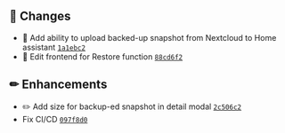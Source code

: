 ## 🔨 Changes

- :hammer: Add ability to upload backed-up snapshot from Nextcloud to Home assistant  [`1a1ebc2`](https://github.com/Sebclem/hassio-nextcloud-backup/commit/1a1ebc252bcc4698ef639dfc9002148a60b0f66a)
- :hammer: Edit frontend for Restore function [`88cd6f2`](https://github.com/Sebclem/hassio-nextcloud-backup/commit/88cd6f2c4598f45635acc6b86f29207593e43d28)

## ✏ Enhancements

- :pencil2: Add size for backup-ed snapshot in detail modal [`2c506c2`](https://github.com/Sebclem/hassio-nextcloud-backup/commit/2c506c2e69a675b04025fcf71ff47842c6ccb960)
- Fix CI/CD [`097f8d0`](https://github.com/Sebclem/hassio-nextcloud-backup/commit/097f8d04f5dcd7eb4e0510eead74b1be88126c21)

